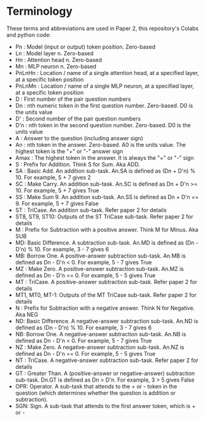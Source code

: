 # Terminology

These terms and abbreviations are used in Paper 2, this repository's Colabs and python code:

- Pn : Model (input or output) token position. Zero-based
- Ln : Model layer n. Zero-based
- Hn : Attention head n. Zero-based
- Mn : MLP neuron n. Zero-based
- PnLnHn : Location / name of a single attention head, at a specified layer, at a specific token position
- PnLnMn : Location / name of a single MLP neuron, at a specified layer, at a specific token position
- D : First number of the pair question numbers
- Dn : nth numeric token in the first question number. Zero-based. D0 is the units value
- D' : Second number of the pair question numbers
- D'n : nth token in the second question number. Zero-based. D0 is the units value
- A : Answer to the question (including answer sign)
- An : nth token in the answer. Zero-based. A0 is the units value. The highest token is the "+" or "-" answer sign
- Amax : The highest token in the answer. It is always the "+" or "-" sign
- S : Prefix for Addition. Think S for Sum. Aka ADD.
- SA : Basic Add. An addition sub-task. An.SA is defined as (Dn + D'n) % 10. For example, 5 + 7 gives 2
- SC : Make Carry. An addition sub-task. An.SC is defined as Dn + D'n >= 10. For example, 5 + 7 gives True
- SS : Make Sum 9. An addition sub-task. An.SS is defined as Dn + D'n == 9. For example, 5 + 7 gives False
- ST : TriCase. An addition sub-task. Refer paper 2 for details
- ST8, ST9, ST10: Outputs of the ST TriCase sub-task. Refer paper 2 for details
- M : Prefix for Subtraction with a positive answer. Think M for Minus. Aka SUB
- MD: Basic Difference. A subtraction sub-task. An.MD is defined as (Dn - D'n) % 10. For example, 3 - 7 gives 6
- MB: Borrow One. A positive-answer subtraction sub-task. An.MB is defined as Dn - D'n < 0. For example, 5 - 7 gives True
- MZ : Make Zero. A positive-answer subtraction sub-task. An.MZ is defined as Dn - D'n == 0. For example, 5 - 5 gives True
- MT : TriCase. A positive-answer subtraction sub-task. Refer paper 2 for details
- MT1, MT0, MT-1: Outputs of the MT TriCase sub-task. Refer paper 2 for details
- N : Prefix for Subtraction with a negative answer. Think N for Negative. Aka NEG
- ND: Basic Difference. A negative-answer subtraction sub-task. An.ND is defined as (Dn - D'n) % 10. For example, 3 - 7 gives 6
- NB: Borrow One. A negative-answer subtraction sub-task. An.NB is defined as Dn - D'n < 0. For example, 5 - 7 gives True
- NZ : Make Zero. A negative-answer subtraction sub-task. An.NZ is defined as Dn - D'n == 0. For example, 5 - 5 gives True
- NT : TriCase. A negative-answer subtraction sub-task. Refer paper 2 for details
- GT : Greater Than. A (positive-answer or negative-answer) subtraction sub-task. Dn.GT is defined as Dn > D'n. For example, 3 > 5 gives False
- OPR: Operator. A sub-task that attends to the + or - token in the question (which determines whether the question is addition or subtraction).
- SGN: Sign. A sub-task that attends to the first answer token, which is + or -
